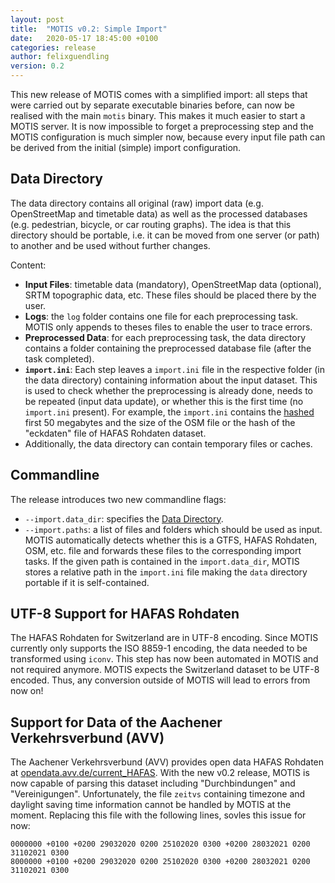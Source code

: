 ```yaml
---
layout: post
title:  "MOTIS v0.2: Simple Import"
date:   2020-05-17 18:45:00 +0100
categories: release
author: felixguendling
version: 0.2
---
```


This new release of MOTIS comes with a simplified import: all steps that were carried out by separate executable binaries before, can now be realised with the main `motis` binary. This makes it much easier to start a MOTIS server. It is now impossible to forget a preprocessing step and the MOTIS configuration is much simpler now, because every input file path can be derived from the initial (simple) import configuration.


## Data Directory

The data directory contains all original (raw) import data (e.g. OpenStreetMap and timetable data) as well as the processed databases (e.g. pedestrian, bicycle, or car routing graphs). The idea is that this directory should be portable, i.e. it can be moved from one server (or path) to another and be used without further changes.

Content:

  - **Input Files**: timetable data (mandatory), OpenStreetMap data (optional), SRTM topographic data, etc. These files should be placed there by the user.
  - **Logs**: the `log` folder contains one file for each preprocessing task. MOTIS only appends to theses files to enable the user to trace errors.
  - **Preprocessed Data**: for each preprocessing task, the data directory contains a folder containing the preprocessed database file (after the task completed).
  - **`import.ini`**: Each step leaves a `import.ini` file in the respective folder (in the data directory) containing information about the input dataset. This is used to check whether the preprocessing is already done, needs to be repeated (input data update), or whether this is the first time (no `import.ini` present). For example, the `import.ini` contains the [hashed](https://en.wikipedia.org/wiki/Hash_function) first 50 megabytes and the size of the OSM file or the hash of the "eckdaten" file of HAFAS Rohdaten dataset.
  - Additionally, the data directory can contain temporary files or caches.


## Commandline

The release introduces two new commandline flags:

  - `--import.data_dir`: specifies the [Data Directory](#data-directory).
  - `--import.paths`: a list of files and folders which should be used as input. MOTIS automatically detects whether this is a GTFS, HAFAS Rohdaten, OSM, etc. file and forwards these files to the corresponding import tasks. If the given path is contained in the `import.data_dir`, MOTIS stores a relative path in the `import.ini` file making the `data` directory portable if it is self-contained.


## UTF-8 Support for HAFAS Rohdaten

The HAFAS Rohdaten for Switzerland are in UTF-8 encoding. Since MOTIS currently only supports the ISO 8859-1 encoding, the data needed to be transformed using `iconv`. This step has now been automated in MOTIS and not required anymore. MOTIS expects the Switzerland dataset to be UTF-8 encoded. Thus, any conversion outside of MOTIS will lead to errors from now on!


## Support for Data of the Aachener Verkehrsverbund (AVV)

The Aachener Verkehrsverbund (AVV) provides open data HAFAS Rohdaten at [opendata.avv.de/current_HAFAS](http://opendata.avv.de/current_HAFAS/). With the new v0.2 release, MOTIS is now capable of parsing this dataset including "Durchbindungen" and "Vereinigungen". Unfortunately, the file `zeitvs` containing timezone and daylight saving time information cannot be handled by MOTIS at the moment. Replacing this file with the following lines, sovles this issue for now:

    0000000 +0100 +0200 29032020 0200 25102020 0300 +0200 28032021 0200 31102021 0300
    8000000 +0100 +0200 29032020 0200 25102020 0300 +0200 28032021 0200 31102021 0300